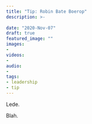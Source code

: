 ```yaml
---
title: "Tip: Robin Bate Boerop"
description: >-
  
date: "2020-Nov-07"
draft: true
featured_image: ""
images:
-
videos:
-
audio:
- 
tags:
- leadership
- tip
---
```


Lede.

<!--more-->


Blah.
